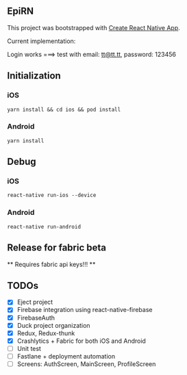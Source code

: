 ## EpiRN

This project was bootstrapped with [Create React Native App](https://github.com/react-community/create-react-native-app).

Current implementation:

Login works ===> test with email: tt@tt.tt, password: 123456

## Initialization

### iOS

`yarn install && cd ios && pod install`

### Android

`yarn install`

## Debug

### iOS

`react-native run-ios --device`

### Android

`react-native run-android`

## Release for fabric beta

** Requires fabric api keys!!! **

## TODOs

-   [x] Eject project
-   [x] Firebase integration using react-native-firebase
-   [x] FirebaseAuth
-   [x] Duck project organization
-   [x] Redux, Redux-thunk
-   [x] Crashlytics + Fabric for both iOS and Android
-   [ ] Unit test
-   [ ] Fastlane + deployment automation
-   [ ] Screens: AuthScreen, MainScreen, ProfileScreen
